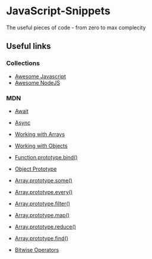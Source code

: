 # JavaScript-Snippets
The useful pieces of code - from zero to max complecity

## Useful links
### Collections
*  [Awesome Javascript](https://github.com/sorrycc/awesome-javascript)
*  [Awesome NodeJS](https://github.com/tejasrsuthar/Awesome-NodeJS)

### MDN
*  [Await](https://developer.mozilla.org/en-US/docs/Web/JavaScript/Reference/Operators/await)
*  [Async](https://developer.mozilla.org/en-US/docs/Web/JavaScript/Reference/Statements/async_function)
*  [Working with Arrays](https://developer.mozilla.org/en-US/docs/Talk:JavaScript/Guide/Obsolete_Pages/Working_with_Arrays)
*  [Working with Objects](https://developer.mozilla.org/en-US/docs/Web/JavaScript/Guide/Working_with_Objects)
*  [Function.prototype.bind()
](https://developer.mozilla.org/en-US/docs/Web/JavaScript/Reference/Global_Objects/Function/bind)
*  [Object Prototype](https://developer.mozilla.org/en-US/docs/Web/JavaScript/Reference/Global_Objects/Object/prototype)

*  [Array.prototype.some()](https://developer.mozilla.org/en-US/docs/Web/JavaScript/Reference/Global_Objects/Array/some)
*  [Array.prototype.every()](https://developer.mozilla.org/en-US/docs/Web/JavaScript/Reference/Global_Objects/Array/every)
*  [Array.prototype.filter()](https://developer.mozilla.org/en-US/docs/Web/JavaScript/Reference/Global_Objects/Array/filter)
*  [Array.prototype.map()](https://developer.mozilla.org/en-US/docs/Web/JavaScript/Reference/Global_Objects/Map)
*  [Array.prototype.reduce()](https://developer.mozilla.org/en-US/docs/Web/JavaScript/Reference/Global_Objects/Array/Reduce)
*  [Array.prototype.find()](https://developer.mozilla.org/en-US/docs/Web/JavaScript/Reference/Global_Objects/Array/find)


*  [Bitwise Operators](https://developer.mozilla.org/en-US/docs/Web/JavaScript/Reference/Operators/Bitwise_Operators?redirectlocale=en-US&redirectslug=Core_JavaScript_1.5_Reference%2FOperators%2FBitwise_Operators)
